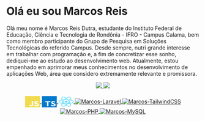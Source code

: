 # Olá eu sou Marcos Reis 
 
Olá meu nome é Marcos Reis Dutra, estudante do Instituto Federal de Educação, Ciência e Tecnologia de Rondônia - IFRO - Campus Calama, bem como membro participante do Grupo de Pesquisa em Soluções Tecnológicas do referido Campus. Desde sempre, nutri grande interesse em trabalhar com programação e, a fim de concretizar esse sonho, dediquei-me ao estudo ao desenvolvimento web. Atualmente, estou empenhado em aprimorar meus conhecimentos no desenvolvimento de aplicações Web, área que considero extremamente relevante e promissora.

<div align="center">
  <a href="https://github.com/Marqueba">
  <img height="180em" src="https://github-readme-stats.vercel.app/api?username=Marqueba&show_icons=true&theme=dark&include_all_commits=true&count_private=true"/>
  <img height="180em" src="https://github-readme-stats.vercel.app/api/top-langs/?username=Marqueba&layout=compact&langs_count=7&theme=dark"/>
</div>

<div style="display: inline_block" align="center"><br>
  <img align="center" alt="Marcos-Js" height="30" width="40" src="https://raw.githubusercontent.com/devicons/devicon/master/icons/javascript/javascript-plain.svg">
  <img align="center" alt="Marcos-Ts" height="30" width="40" src="https://raw.githubusercontent.com/devicons/devicon/master/icons/typescript/typescript-plain.svg">
  <img align="center" alt="Marcos-React" height="30" width="40" src="https://raw.githubusercontent.com/devicons/devicon/master/icons/react/react-original.svg">
   <img align="center" alt="Marcos-Laravel" height="30" width="40" src="https://cdn.jsdelivr.net/gh/devicons/devicon/icons/laravel/laravel-plain.svg" />
   <img align="center" alt="Marcos-TailwindCSS" height="30" width="40" src="https://cdn.jsdelivr.net/gh/devicons/devicon/icons/tailwindcss/tailwindcss-plain.svg" />
  <img align="center" alt="Marcos-PHP" height="30" width="40" src="https://cdn.jsdelivr.net/gh/devicons/devicon/icons/php/php-plain.svg" />
  <img align="center" alt="Marcos-MySQL" height="30" width="40" src="https://cdn.jsdelivr.net/gh/devicons/devicon/icons/docker/docker-original-wordmark.svg" />
          
          
          
          
          
</div>
